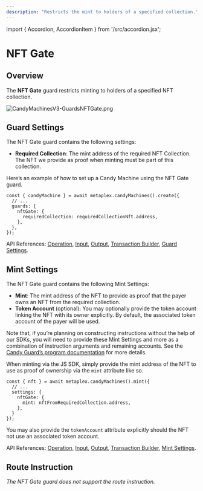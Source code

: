 ```yaml
---
description: "Restricts the mint to holders of a specified collection."
---
```


import { Accordion, AccordionItem } from '/src/accordion.jsx';

# NFT Gate

## Overview

The **NFT Gate** guard restricts minting to holders of a specified NFT collection.

![CandyMachinesV3-GuardsNFTGate.png](/assets/candy-machine-v3/CandyMachinesV3-GuardsNFTGate.png#radius)

## Guard Settings

The NFT Gate guard contains the following settings:

- **Required Collection**: The mint address of the required NFT Collection. The NFT we provide as proof when minting must be part of this collection.

<Accordion>
<AccordionItem title="JS SDK" open={true}>
<div className="accordion-item-padding">

Here’s an example of how to set up a Candy Machine using the NFT Gate guard.

```tsx
const { candyMachine } = await metaplex.candyMachines().create({
  // ...
  guards: {
    nftGate: {
      requiredCollection: requiredCollectionNft.address,
    },
  },
});
```

API References: [Operation](https://metaplex-foundation.github.io/js/classes/js.CandyMachineClient.html#create), [Input](https://metaplex-foundation.github.io/js/types/js.CreateCandyMachineInput.html), [Output](https://metaplex-foundation.github.io/js/types/js.CreateCandyMachineOutput.html), [Transaction Builder](https://metaplex-foundation.github.io/js/classes/js.CandyMachineBuildersClient.html#create), [Guard Settings](https://metaplex-foundation.github.io/js/types/js.NftGateGuardSettings.html).

</div>
</AccordionItem>
</Accordion>    

## Mint Settings

The NFT Gate guard contains the following Mint Settings:

- **Mint**: The mint address of the NFT to provide as proof that the payer owns an NFT from the required collection.
- **Token Account** (optional): You may optionally provide the token account linking the NFT with its owner explicitly. By default, the associated token account of the payer will be used.

Note that, if you’re planning on constructing instructions without the help of our SDKs, you will need to provide these Mint Settings and more as a combination of instruction arguments and remaining accounts. See the [Candy Guard’s program documentation](https://github.com/metaplex-foundation/mpl-candy-guard#nftgate) for more details.

<Accordion>
<AccordionItem title="JS SDK" open={true}>
<div className="accordion-item-padding">

When minting via the JS SDK, simply provide the mint address of the NFT to use as proof of ownership via the `mint` attribute like so.

```tsx
const { nft } = await metaplex.candyMachines().mint({
  // ...
  settings: {
    nftGate: {
      mint: nftFromRequiredCollection.address,
    },
  }
});
```

You may also provide the `tokenAccount` attribute explicitly should the NFT not use an associated token account.

API References: [Operation](https://metaplex-foundation.github.io/js/classes/js.CandyMachineClient.html#mint), [Input](https://metaplex-foundation.github.io/js/types/js.MintFromCandyMachineInput.html), [Output](https://metaplex-foundation.github.io/js/types/js.MintFromCandyMachineOutput.html), [Transaction Builder](https://metaplex-foundation.github.io/js/classes/js.CandyMachineBuildersClient.html#mint), [Mint Settings](https://metaplex-foundation.github.io/js/types/js.NftGateGuardMintSettings.html).

</div>
</AccordionItem>
</Accordion>    

## Route Instruction

*The NFT Gate guard does not support the route instruction.*
